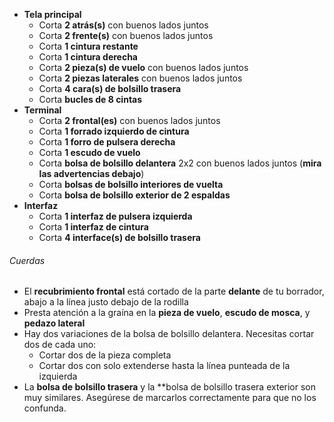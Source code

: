 -   **Tela principal**
    -   Corta **2 atrás(s)** con buenos lados juntos
    -   Corta **2 frente(s)** con buenos lados juntos
    -   Corta **1 cintura restante**
    -   Corta **1 cintura derecha**
    -   Corta **2 pieza(s) de vuelo** con buenos lados juntos
    -   Corta **2 piezas laterales** con buenos lados juntos
    -   Corta **4 cara(s) de bolsillo trasera**
    -   Corta **bucles de 8 cintas**
-   **Terminal**
    -   Corta **2 frontal(es)** con buenos lados juntos
    -   Corta **1 forrado izquierdo de cintura**
    -   Corta **1 forro de pulsera derecha**
    -   Corta **1 escudo de vuelo**
    -   Corta **bolsa de bolsillo delantera** 2x2 con buenos lados juntos (**mira las advertencias debajo**)
    -   Corta **bolsas de bolsillo interiores de vuelta**
    -   Corta **bolsa de bolsillo exterior de 2 espaldas**
-   **Interfaz**
    -   Corta **1 interfaz de pulsera izquierda**
    -   Corta **1 interfaz de cintura**
    -   Corta **4 interface(s) de bolsillo trasera**

<Warning>

###### Cuerdas

-   El **recubrimiento frontal** está cortado de la parte **delante** de tu borrador, abajo a la línea justo debajo de la rodilla
-   Presta atención a la graína en la **pieza de vuelo**, **escudo de mosca**, y **pedazo lateral**
-   Hay dos variaciones de la bolsa de bolsillo delantera. Necesitas cortar dos de cada uno:
    -   Cortar dos de la pieza completa
    -   Cortar dos con solo extenderse hasta la línea punteada de la izquierda
-   La **bolsa de bolsillo trasera** y la \*\*bolsa de bolsillo trasera exterior son muy similares. Asegúrese de marcarlos correctamente para que no los confunda.

</Warning>
